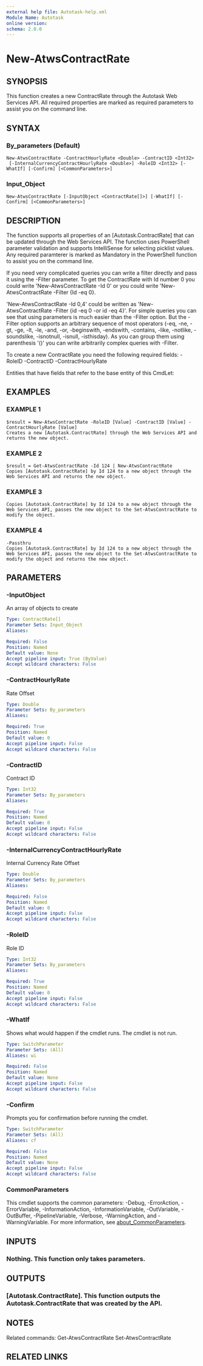 ```yaml
---
external help file: Autotask-help.xml
Module Name: Autotask
online version:
schema: 2.0.0
---
```


# New-AtwsContractRate

## SYNOPSIS
This function creates a new ContractRate through the Autotask Web Services API.
All required properties are marked as required parameters to assist you on the command line.

## SYNTAX

### By_parameters (Default)
```
New-AtwsContractRate -ContractHourlyRate <Double> -ContractID <Int32>
 [-InternalCurrencyContractHourlyRate <Double>] -RoleID <Int32> [-WhatIf] [-Confirm] [<CommonParameters>]
```

### Input_Object
```
New-AtwsContractRate [-InputObject <ContractRate[]>] [-WhatIf] [-Confirm] [<CommonParameters>]
```

## DESCRIPTION
The function supports all properties of an \[Autotask.ContractRate\] that can be updated through the Web Services API.
The function uses PowerShell parameter validation  and supports IntelliSense for selecting picklist values.
Any required paramterer is marked as Mandatory in the PowerShell function to assist you on the command line.

If you need very complicated queries you can write a filter directly and pass it using the -Filter parameter.
To get the ContractRate with Id number 0 you could write 'New-AtwsContractRate -Id 0' or you could write 'New-AtwsContractRate -Filter {Id -eq 0}.

'New-AtwsContractRate -Id 0,4' could be written as 'New-AtwsContractRate -Filter {id -eq 0 -or id -eq 4}'.
For simple queries you can see that using parameters is much easier than the -Filter option.
But the -Filter option supports an arbitrary sequence of most operators (-eq, -ne, -gt, -ge, -lt, -le, -and, -or, -beginswith, -endswith, -contains, -like, -notlike, -soundslike, -isnotnull, -isnull, -isthisday).
As you can group them using parenthesis '()' you can write arbitrarily complex queries with -Filter. 

To create a new ContractRate you need the following required fields:
 -RoleID
 -ContractID
 -ContractHourlyRate

Entities that have fields that refer to the base entity of this CmdLet:

## EXAMPLES

### EXAMPLE 1
```
$result = New-AtwsContractRate -RoleID [Value] -ContractID [Value] -ContractHourlyRate [Value]
Creates a new [Autotask.ContractRate] through the Web Services API and returns the new object.
```

### EXAMPLE 2
```
$result = Get-AtwsContractRate -Id 124 | New-AtwsContractRate 
Copies [Autotask.ContractRate] by Id 124 to a new object through the Web Services API and returns the new object.
```

### EXAMPLE 3
```
Copies [Autotask.ContractRate] by Id 124 to a new object through the Web Services API, passes the new object to the Set-AtwsContractRate to modify the object.
```

### EXAMPLE 4
```
-Passthru
Copies [Autotask.ContractRate] by Id 124 to a new object through the Web Services API, passes the new object to the Set-AtwsContractRate to modify the object and returns the new object.
```

## PARAMETERS

### -InputObject
An array of objects to create

```yaml
Type: ContractRate[]
Parameter Sets: Input_Object
Aliases:

Required: False
Position: Named
Default value: None
Accept pipeline input: True (ByValue)
Accept wildcard characters: False
```

### -ContractHourlyRate
Rate Offset

```yaml
Type: Double
Parameter Sets: By_parameters
Aliases:

Required: True
Position: Named
Default value: 0
Accept pipeline input: False
Accept wildcard characters: False
```

### -ContractID
Contract ID

```yaml
Type: Int32
Parameter Sets: By_parameters
Aliases:

Required: True
Position: Named
Default value: 0
Accept pipeline input: False
Accept wildcard characters: False
```

### -InternalCurrencyContractHourlyRate
Internal Currency Rate Offset

```yaml
Type: Double
Parameter Sets: By_parameters
Aliases:

Required: False
Position: Named
Default value: 0
Accept pipeline input: False
Accept wildcard characters: False
```

### -RoleID
Role ID

```yaml
Type: Int32
Parameter Sets: By_parameters
Aliases:

Required: True
Position: Named
Default value: 0
Accept pipeline input: False
Accept wildcard characters: False
```

### -WhatIf
Shows what would happen if the cmdlet runs.
The cmdlet is not run.

```yaml
Type: SwitchParameter
Parameter Sets: (All)
Aliases: wi

Required: False
Position: Named
Default value: None
Accept pipeline input: False
Accept wildcard characters: False
```

### -Confirm
Prompts you for confirmation before running the cmdlet.

```yaml
Type: SwitchParameter
Parameter Sets: (All)
Aliases: cf

Required: False
Position: Named
Default value: None
Accept pipeline input: False
Accept wildcard characters: False
```

### CommonParameters
This cmdlet supports the common parameters: -Debug, -ErrorAction, -ErrorVariable, -InformationAction, -InformationVariable, -OutVariable, -OutBuffer, -PipelineVariable, -Verbose, -WarningAction, and -WarningVariable. For more information, see [about_CommonParameters](http://go.microsoft.com/fwlink/?LinkID=113216).

## INPUTS

### Nothing. This function only takes parameters.
## OUTPUTS

### [Autotask.ContractRate]. This function outputs the Autotask.ContractRate that was created by the API.
## NOTES
Related commands:
Get-AtwsContractRate
 Set-AtwsContractRate

## RELATED LINKS
